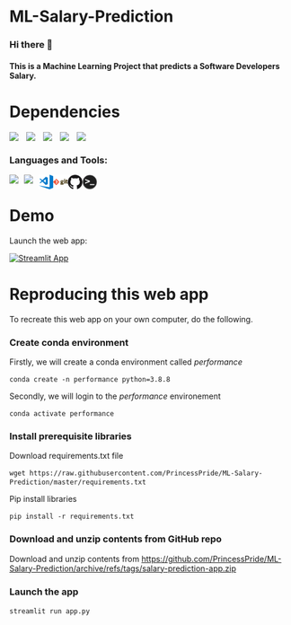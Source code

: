 # ML-Salary-Prediction
### Hi there 👋

#### This is a Machine Learning Project that predicts a Software Developers Salary. 

# Dependencies

[<img align="left" width="30px" src="https://streamlit.io/images/brand/streamlit-mark-color.png" />][Streamlit]

[<img align="left" width="30px" src="https://commons.wikimedia.org/wiki/File:Pandas_logo.svg#/media/File:Pandas_mark.svg" />][pandas]

[<img align="left" width="30px" src="https://user-images.githubusercontent.com/98330/63813335-20cd4b80-c8e2-11e9-9c04-e4dbf7285aa1.png" />][NumPy]

[<img align="left" width="30px" src="https://upload.wikimedia.org/wikipedia/commons/0/05/Scikit_learn_logo_small.svg" />][scikit-learn]

[<img align="left" width="30px" src="https://upload.wikimedia.org/wikipedia/commons/8/84/Matplotlib_icon.svg" />][matplotlib]


<br />

### Languages and Tools:

[<img align="left" width="26px" src="https://upload.wikimedia.org/wikipedia/commons/c/c3/Python-logo-notext.svg" />][python]
[<img align="left" width="26px" src="https://upload.wikimedia.org/wikipedia/commons/3/38/Jupyter_logo.svg" />][jupyter notebook]
[<img align="left" width="26px" src="https://raw.githubusercontent.com/github/explore/80688e429a7d4ef2fca1e82350fe8e3517d3494d/topics/visual-studio-code/visual-studio-code.png" />][Visual Studio Code]
[<img align="left" width="26px" src="https://raw.githubusercontent.com/github/explore/80688e429a7d4ef2fca1e82350fe8e3517d3494d/topics/git/git.png" />][git]
[<img align="left" width="26px" src="https://raw.githubusercontent.com/github/explore/78df643247d429f6cc873026c0622819ad797942/topics/github/github.png" />][github]
[<img align="left" width="26px" src="https://raw.githubusercontent.com/github/explore/80688e429a7d4ef2fca1e82350fe8e3517d3494d/topics/terminal/terminal.png" />][terminal]

<br />

# Demo

Launch the web app:

[![Streamlit App](https://static.streamlit.io/badges/streamlit_badge_black_white.svg)](https://share.streamlit.io/princesspride/ml-salary-prediction/app.py)

# Reproducing this web app
To recreate this web app on your own computer, do the following.

### Create conda environment
Firstly, we will create a conda environment called *performance*
```
conda create -n performance python=3.8.8
```
Secondly, we will login to the *performance* environement
```
conda activate performance
```
### Install prerequisite libraries

Download requirements.txt file

```
wget https://raw.githubusercontent.com/PrincessPride/ML-Salary-Prediction/master/requirements.txt

```

Pip install libraries
```
pip install -r requirements.txt
```
###  Download and unzip contents from GitHub repo

Download and unzip contents from https://github.com/PrincessPride/ML-Salary-Prediction/archive/refs/tags/salary-prediction-app.zip

###  Launch the app

```
streamlit run app.py
```

[Streamlit]: https://streamlit.io/
[pandas]: https://pandas.pydata.org/
[NumPy]: https://numpy.org/
[scikit-learn]: https://scikit-learn.org/stable/
[matplotlib]: https://matplotlib.org/
[python]: https://www.python.org/
[jupyter notebook]: https://jupyter.org/
[Visual Studio Code]: https://code.visualstudio.com/
[git]: https://git-scm.com/
[github]: https://github.com/
[terminal]: https://sourceforge.net/projects/windows-terminal.mirror/